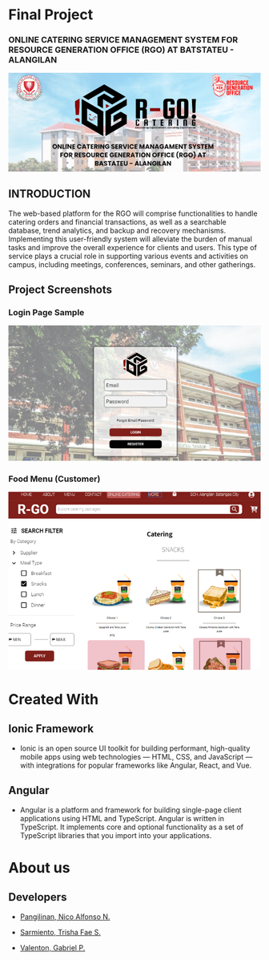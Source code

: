 # Final Project

### ONLINE CATERING SERVICE MANAGEMENT SYSTEM FOR RESOURCE GENERATION OFFICE (RGO) AT BATSTATEU - ALANGILAN
![Coverpage](./tmp-images/cover.PNG)
## INTRODUCTION
The web-based platform for the RGO will comprise functionalities to handle catering orders and financial transactions, as well as a searchable database, trend analytics, and backup and recovery mechanisms. Implementing this user-friendly system will alleviate the burden of manual tasks and improve the overall experience for clients and users. This type of service plays a crucial role in supporting various events and activities on campus, including meetings, conferences, seminars, and other gatherings. 
## Project Screenshots
### Login Page Sample
![loginpage](./tmp-images/login.PNG)
### Food Menu (Customer)
![foodmenu](./tmp-images/foodmenu.PNG)

# Created With 
## Ionic Framework
- Ionic is an open source UI toolkit for building performant, high-quality mobile apps using web technologies — HTML, CSS, and JavaScript — with integrations for popular frameworks like Angular, React, and Vue.
## Angular
- Angular is a platform and framework for building single-page client applications using HTML and TypeScript. Angular is written in TypeScript. It implements core and optional functionality as a set of TypeScript libraries that you import into your applications.
# About us
## Developers

- [Pangilinan, Nico Alfonso N.](https://github.com/Nicopangilinan)

- [Sarmiento, Trisha Fae S.](https://github.com/BIBII23)

- [Valenton, Gabriel P.](https://github.com/dubs910)
